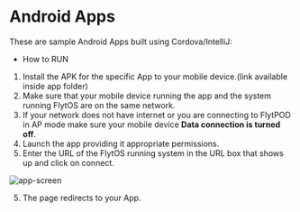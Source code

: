 # Android Apps

These are sample Android Apps built using Cordova/IntelliJ:

* How to RUN

1. Install the APK for the specific App to your mobile device.(link available inside app folder)
2. Make sure that your mobile device running the app and the system running FlytOS are on the same network.
3. If your network does not have internet or you are connecting to FlytPOD in AP mode make sure your mobile device **Data connection is turned off**.
3. Launch the app providing it appropriate permissions.
4. Enter the URL of the FlytOS running system in the URL box that shows up and click on connect.

![app-screen](https://cloud.githubusercontent.com/assets/6880872/24093164/74af4bea-0d78-11e7-9a90-760f61dc994a.png)

5. The page redirects to your App.

